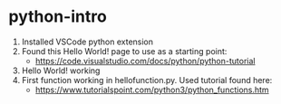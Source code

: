 # python-intro

1. Installed VSCode python extension
2. Found this Hello World! page to use as a starting point:
   - https://code.visualstudio.com/docs/python/python-tutorial
3. Hello World! working
4. First function working in hellofunction.py. Used tutorial found here:
   - https://www.tutorialspoint.com/python3/python_functions.htm
